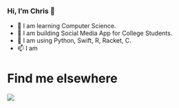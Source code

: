 ###  Hi, I’m Chris 👋

- 🌱 I am learning Computer Science.
- 👀 I am building Social Media App for College Students. 
- 💞️ I am using Python, Swift, R, Racket, C.
- 📫 I am


# Find me elsewhere
 <a href="https://www.linkedin.com/in/minjaelee0727/"> 
 <img src="https://img.icons8.com/fluent/48/000000/linkedin.png" /> 
 </a>
